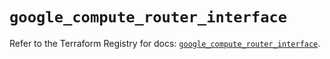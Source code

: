# `google_compute_router_interface`

Refer to the Terraform Registry for docs: [`google_compute_router_interface`](https://registry.terraform.io/providers/hashicorp/google/5.12.0/docs/resources/compute_router_interface).
